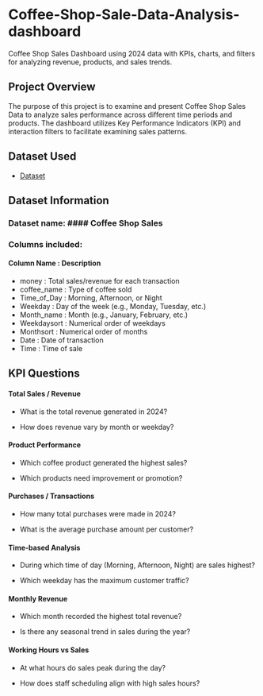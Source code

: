 # Coffee-Shop-Sale-Data-Analysis-dashboard
Coffee Shop Sales Dashboard using 2024 data with KPIs, charts, and filters for analyzing revenue, products, and sales trends.

## Project Overview
The purpose of this project is to examine and present Coffee Shop Sales Data to analyze sales performance across different time periods and products. The dashboard utilizes Key Performance Indicators (KPI) and interaction filters to facilitate examining sales patterns.

## Dataset Used
- <a href="https://github.com/swetha0121/Coffee-Shop-Sale-Data-Analysis-dashboard/blob/main/Coffe_sales.xlsx">Dataset</a>

## Dataset Information

### Dataset name: #### Coffee Shop Sales
### Columns included:

#### Column Name      :           	Description
- money          :     Total sales/revenue for each transaction
- coffee_name    :    	Type of coffee sold
- Time_of_Day    :	    Morning, Afternoon, or Night
- Weekday        :     Day of the week (e.g., Monday, Tuesday, etc.)
- Month_name     :	    Month (e.g., January, February, etc.)
- Weekdaysort    :   	 Numerical order of weekdays
- Monthsort      :     Numerical order of months
- Date           :	    Date of transaction
- Time           :	    Time of sale
  
## KPI Questions

#### Total Sales / Revenue

- What is the total revenue generated in 2024?

- How does revenue vary by month or weekday?

#### Product Performance

- Which coffee product generated the highest sales?

- Which products need improvement or promotion?

#### Purchases / Transactions

- How many total purchases were made in 2024?

- What is the average purchase amount per customer?

#### Time-based Analysis

- During which time of day (Morning, Afternoon, Night) are sales highest?

- Which weekday has the maximum customer traffic?

#### Monthly Revenue

- Which month recorded the highest total revenue?

- Is there any seasonal trend in sales during the year?

#### Working Hours vs Sales

- At what hours do sales peak during the day?

- How does staff scheduling align with high sales hours?
